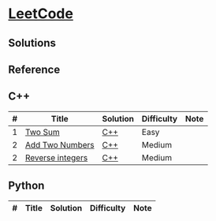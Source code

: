 # [LeetCode](https://leetcode.com/problemset/all/)



## Solutions


## Reference


## C++
|  #  | Title           |  Solution           |  Difficulty    | Note| 
|-----|---------------- | --------------- | --------------- |-----|
1 | [Two Sum](https://leetcode.com/problems/two-sum/description/) | [C++](./C++/two-sum.cpp) | Easy         |||
2 | [Add Two Numbers](https://leetcode.com/problems/add-two-numbers/) | [C++](./C++/add-two-numbers.cc) | Medium         |||
2 | [Reverse integers](https://leetcode.com/problems/reverse-integer/) | [C++](./C++/reverse-integers.cc) | Medium

## Python
|  #  | Title           |  Solution           |  Difficulty    | Note| 
|-----|---------------- | --------------- | --------------- |-----|

